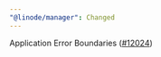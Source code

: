 ```yaml
---
"@linode/manager": Changed
---
```


Application Error Boundaries ([#12024](https://github.com/linode/manager/pull/12024))
